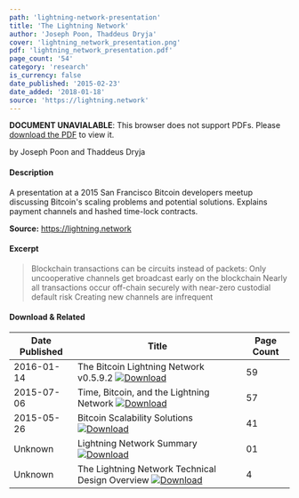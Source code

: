 ```yaml
---
path: 'lightning-network-presentation'
title: 'The Lightning Network'
author: 'Joseph Poon, Thaddeus Dryja'
cover: 'lightning_network_presentation.png'
pdf: 'lightning_network_presentation.pdf'
page_count: '54'
category: 'research'
is_currency: false
date_published: '2015-02-23'
date_added: '2018-01-18'
source: 'https://lightning.network'
---
```


<object class="pdf_embed" data="/pdf/lightning_network_presentation.pdf" type="application/pdf" width="100%" height="100%">
   <p><b>DOCUMENT UNAVIALABLE</b>: This browser does not support PDFs. Please <a href="/pdf/lightning_network_presentation.pdf">download the PDF</a> to view it.</p>
</object>

by Joseph Poon and Thaddeus Dryja

#### Description
A presentation at a 2015 San Francisco Bitcoin developers meetup discussing Bitcoin's scaling problems and potential solutions. Explains payment channels and hashed time-lock contracts.

**Source:** https://lightning.network

#### Excerpt
> Blockchain transactions can be circuits instead of packets:
Only uncooperative channels get broadcast early on the blockchain
Nearly all transactions occur off-chain securely with near-zero custodial default risk
Creating new channels are infrequent

#### Download & Related
Date Published | Title                                                                          | Page Count
---------------|--------------------------------------------------------------------------------|------------
2016-01-14     | The Bitcoin Lightning Network v0.5.9.2 [![Download](/assets/download_cloud.svg)](/pdf/lightning_network.pdf) | 59
2015-07-06     | Time, Bitcoin, and the Lightning Network [![Download](/assets/download_cloud.svg)](/pdf/time_bitcoin_lightning_network.pdf) | 57
2015-05-26     | Bitcoin Scalability Solutions [![Download](/assets/download_cloud.svg)](/pdf/bitcoin_scalability_solutions.pdf) | 41
Unknown        | Lightning Network Summary [![Download](/assets/download_cloud.svg)](/pdf/lightning_network_summary.pdf) | 01
Unknown        | The Lightning Network Technical Design Overview [![Download](/assets/download_cloud.svg)](/pdf/lightning_network_technical_summary.pdf) | 4
